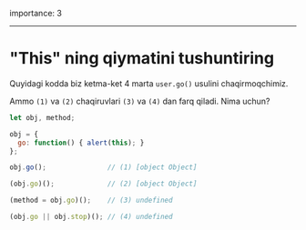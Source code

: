 importance: 3

---

# "This" ning qiymatini tushuntiring

Quyidagi kodda biz ketma-ket 4 marta `user.go()` usulini chaqirmoqchimiz.

Ammo `(1)` va `(2)` chaqiruvlari `(3)` va `(4)` dan farq qiladi. Nima uchun?

```js run no-beautify
let obj, method;

obj = {
  go: function() { alert(this); }
};

obj.go();               // (1) [object Object]

(obj.go)();             // (2) [object Object]

(method = obj.go)();    // (3) undefined

(obj.go || obj.stop)(); // (4) undefined
```

